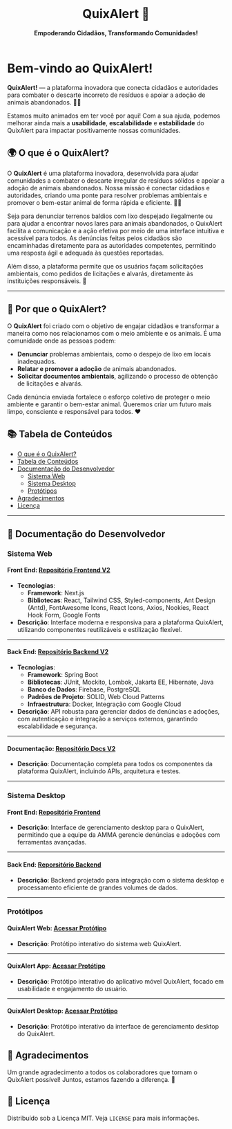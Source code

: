 <div align="center">
  <br>
  <h1>QuixAlert 🌱</h1>
  <strong>Empoderando Cidadãos, Transformando Comunidades!</strong>
</div>
<br>

# **Bem-vindo ao QuixAlert!**

**QuixAlert!** — a plataforma inovadora que conecta cidadãos e autoridades para combater o descarte incorreto de resíduos e apoiar a adoção de animais abandonados. 🌱🐾

Estamos muito animados em ter você por aqui! Com a sua ajuda, podemos melhorar ainda mais a **usabilidade**, **escalabilidade** e **estabilidade** do QuixAlert para impactar positivamente nossas comunidades.

## 🌍 **O que é o QuixAlert?**

O **QuixAlert** é uma plataforma inovadora, desenvolvida para ajudar comunidades a combater o descarte irregular de resíduos sólidos e apoiar a adoção de animais abandonados. Nossa missão é conectar cidadãos e autoridades, criando uma ponte para resolver problemas ambientais e promover o bem-estar animal de forma rápida e eficiente. 🌱🐾

Seja para denunciar terrenos baldios com lixo despejado ilegalmente ou para ajudar a encontrar novos lares para animais abandonados, o QuixAlert facilita a comunicação e a ação efetiva por meio de uma interface intuitiva e acessível para todos. As denúncias feitas pelos cidadãos são encaminhadas diretamente para as autoridades competentes, permitindo uma resposta ágil e adequada às questões reportadas.

Além disso, a plataforma permite que os usuários façam solicitações ambientais, como pedidos de licitações e alvarás, diretamente às instituições responsáveis. 📝

---

## 🐾 **Por que o QuixAlert?**

O **QuixAlert** foi criado com o objetivo de engajar cidadãos e transformar a maneira como nos relacionamos com o meio ambiente e os animais. É uma comunidade onde as pessoas podem:

- **Denunciar** problemas ambientais, como o despejo de lixo em locais inadequados.
- **Relatar e promover a adoção** de animais abandonados.
- **Solicitar documentos ambientais**, agilizando o processo de obtenção de licitações e alvarás.

Cada denúncia enviada fortalece o esforço coletivo de proteger o meio ambiente e garantir o bem-estar animal. Queremos criar um futuro mais limpo, consciente e responsável para todos. ❤️

## 📚 **Tabela de Conteúdos**

- [O que é o QuixAlert?](#o-que-é-o-quixalert)
- [Tabela de Conteúdos](#tabela-de-conteúdos)
- [Documentação do Desenvolvedor](#documentação-do-desenvolvedor)
  - [Sistema Web](#sistema-web)
  - [Sistema Desktop](#sistema-desktop)
  - [Protótipos](#protótipos)
- [Agradecimentos](#agradecimentos)
- [Licença](#licença)

---

## 📖 **Documentação do Desenvolvedor**

### Sistema Web

#### Front End: [Repositório Frontend V2](https://github.com/QuixAlert/platform-frontend-v2)
- **Tecnologias**:
  - **Framework**: Next.js
  - **Bibliotecas**: React, Tailwind CSS, Styled-components, Ant Design (Antd), FontAwesome Icons, React Icons, Axios, Nookies, React Hook Form, Google Fonts
- **Descrição**: Interface moderna e responsiva para a plataforma QuixAlert, utilizando componentes reutilizáveis e estilização flexível.

---

#### Back End: [Repositório Backend V2](https://github.com/QuixAlert/platform-backend-v2)
- **Tecnologias**:
  - **Framework**: Spring Boot
  - **Bibliotecas**: JUnit, Mockito, Lombok, Jakarta EE, Hibernate, Java
  - **Banco de Dados**: Firebase, PostgreSQL
  - **Padrões de Projeto**: SOLID, Web Cloud Patterns
  - **Infraestrutura**: Docker, Integração com Google Cloud
- **Descrição**: API robusta para gerenciar dados de denúncias e adoções, com autenticação e integração a serviços externos, garantindo escalabilidade e segurança.

---

#### Documentação: [Repositório Docs V2](https://github.com/QuixAlert/platform-docs-v2)
- **Descrição**: Documentação completa para todos os componentes da plataforma QuixAlert, incluindo APIs, arquitetura e testes.

---

### Sistema Desktop

#### Front End: [Repositório Frontend](https://github.com/QuixAlert/platform-frontend)
- **Descrição**: Interface de gerenciamento desktop para o QuixAlert, permitindo que a equipe da AMMA gerencie denúncias e adoções com ferramentas avançadas.

---

#### Back End: [Reporsitório Backend](https://github.com/QuixAlert/platform-backend)
- **Descrição**: Backend projetado para integração com o sistema desktop e processamento eficiente de grandes volumes de dados.

---

### Protótipos

#### QuixAlert Web: [Acessar Protótipo](https://www.figma.com/proto/RWi7sMy3uROiYJH5yGUBoO/QuixAlert!---Gerenciador-de-Dados?node-id=685-387&node-type=canvas&t=aNVppmY0f17q4xbO-1&scaling=min-zoom&content-scaling=fixed&page-id=0%3A1&starting-point-node-id=684%3A326)
- **Descrição**: Protótipo interativo do sistema web QuixAlert.

---

#### QuixAlert App: [Acessar Protótipo](https://www.figma.com/proto/Bta7h2ITn5oMtFQ6UkziF8/QuixAlert!?node-id=37-592&node-type=canvas&t=nXBvhInLBo8a2t3Y-1&scaling=scale-down&content-scaling=fixed&page-id=0%3A1&starting-point-node-id=14%3A299)
- **Descrição**: Protótipo interativo do aplicativo móvel QuixAlert, focado em usabilidade e engajamento do usuário.

---

#### QuixAlert Desktop: [Acessar Protótipo](https://www.figma.com/proto/RWi7sMy3uROiYJH5yGUBoO/QuixAlert!---Gerenciador-de-Dados?node-id=71-541&node-type=canvas&t=aNVppmY0f17q4xbO-1&scaling=min-zoom&content-scaling=fixed&page-id=0%3A1&starting-point-node-id=71%3A385)
- **Descrição**: Protótipo interativo da interface de gerenciamento desktop do QuixAlert.

## 🙏 **Agradecimentos**

Um grande agradecimento a todos os colaboradores que tornam o QuixAlert possível! Juntos, estamos fazendo a diferença. 💪

## 📜 **Licença**

Distribuído sob a Licença MIT. Veja `LICENSE` para mais informações.
